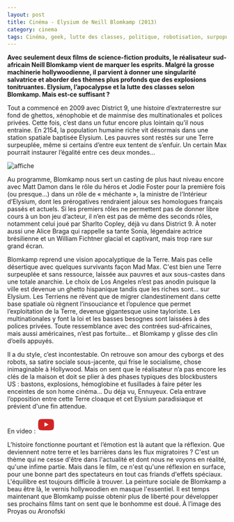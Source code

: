 ```yaml
---
layout: post
title: Cinéma - Elysium de Neill Blomkamp (2013)
category: cinema
tags: Cinéma, geek, lutte des classes, politique, robotisation, surpopulation, 2010s
---
```

**Avec seulement deux films de science-fiction produits, le réalisateur sud-africain Neill Blomkamp vient de marquer les esprits. Malgré la grosse machinerie hollywoodienne, il parvient à donner une singularité salvatrice et aborder des thèmes plus profonds que des explosions tonitruantes. Elysium, l’apocalypse et la lutte des classes selon Blomkamp. Mais est-ce suffisant ?**

Tout a commencé en 2009 avec District 9, une histoire d’extraterrestre sur fond de ghettos, xénophobie et de mainmise des multinationales et polices privées. Cette fois, c’est dans un futur encore plus lointain qu’il nous entraine. En 2154, la population humaine riche vit désormais dans une station spatiale baptisée Elysium. Les pauvres sont restés sur une Terre surpeuplée, même si certains d’entre eux tentent de s’enfuir. Un certain Max pourrait instaurer l’égalité entre ces deux mondes…

![affiche](https://filedn.eu/llqi9IBxlYouGRXYG2xlROb/img/2013/elysium.jpg)

Au programme, Blomkamp nous sert un casting de plus haut niveau encore avec Matt Damon dans le rôle du héros et Jodie Foster pour la première fois (ou presque…) dans un rôle de « méchante », la ministre de l’Intérieur d’Elysium, dont les prérogatives rendraient jaloux ses homologues français passés et actuels. Si les premiers rôles ne permettent pas de donner libre cours à un bon jeu d’acteur, il n’en est pas de même des seconds rôles, notamment celui joué par Sharlto Copley, déjà vu dans District 9. À noter aussi une Alice Braga qui rappelle sa tante Sonia, légendaire actrice brésilienne et un William Fichtner glacial et captivant, mais trop rare sur grand écran.

Blomkamp reprend une vision apocalyptique de la Terre. Mais pas celle désertique avec quelques survivants façon Mad Max. C'est bien une Terre surpeuplée et sans ressource, laissée aux pauvres et aux sous-castes dans une totale anarchie. Le choix de Los Angeles n’est pas anodin puisque la ville est devenue un ghetto hispanique tandis que les riches sont… sur Elysium. Les Terriens ne rêvent que de migrer clandestinement dans cette base spatiale où règnent l’insouciance et l’opulence que permet l’exploitation de la Terre, devenue gigantesque usine tayloriste. Les multinationales y font la loi et les basses besognes sont laissées à des polices privées. Toute ressemblance avec des contrées sud-africaines, mais aussi américaines, n’est pas fortuite… et Blomkamp y glisse des clin d’oeils appuyés.

Il a du style, c’est incontestable. On retrouve son amour des cyborgs et des robots, sa satire sociale sous-jacente, qui frise le socialisme, chose inimaginable à Hollywood. Mais on sent que le réalisateur n’a pas encore les clés de la maison et doit se plier à des phases typiques des blockbusters US : bastons, explosions, hémoglobine et fusillades à faire péter les enceintes de son home cinéma… Du déja vu, Ennuyeux. Cela entrave l’opposition entre cette Terre cloaque et cet Elysium paradisiaque et prévient d'une fin attendue.

En video : [![video](/images/youtube.png)](https://www.youtube.com/watch?v=oseeVF3qhgM)

L’histoire fonctionne pourtant et l’émotion est là autant que la réflexion. Que deviennent notre terre et les barrières dans les flux migratoires ? C'est un thème qui ne cesse d'être dans l'actualité et dont nous ne voyons en réalité, qu'une infime partie. Mais dans le film, ce n'est qu'une réflexion en surface, pour une bonne part des spectateurs en tout cas friands d'effets spéciaux. L'équilibre est toujours difficile à trouver. La peinture sociale de Blomkamp a beau être là, le vernis hollywoodien en masque l'essentiel. Il est temps maintenant que Blomkamp puisse obtenir plus de liberté pour développer ses prochains films tant on sent que le bonhomme est doué. À l’image des Proyas ou Aronofski
